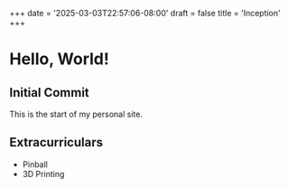 +++
date = '2025-03-03T22:57:06-08:00'
draft = false
title = 'Inception'
+++
# Hello, World!

## Initial Commit

This is the start of my personal site.

## Extracurriculars

- Pinball
- 3D Printing